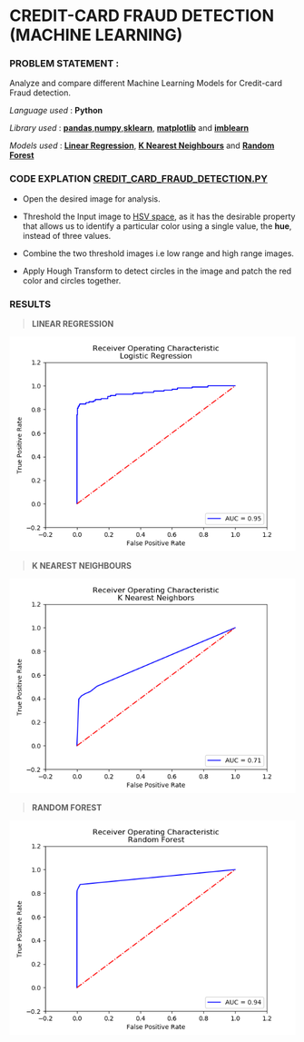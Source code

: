 # CREDIT-CARD FRAUD DETECTION (MACHINE LEARNING)


### PROBLEM STATEMENT : 
Analyze and compare different Machine Learning Models for Credit-card Fraud detection.

_Language used_ : **Python**

_Library used_ : **[pandas](https://pandas.pydata.org/)**,**[numpy](https://numpy.org/)**,**[sklearn](https://scikit-learn.org/)**,
**[matplotlib](https://matplotlib.org/)** and **[imblearn](https://imbalanced-learn.readthedocs.io/en/stable/api.html)**

_Models used_ : **[Linear Regression](https://towardsdatascience.com/linear-regression-detailed-view-ea73175f6e86)**, 
**[K Nearest Neighbours](https://towardsdatascience.com/machine-learning-basics-with-the-k-nearest-neighbors-algorithm-6a6e71d01761)** and
**[Random Forest](https://towardsdatascience.com/understanding-random-forest-58381e0602d2)**


### CODE EXPLATION [CREDIT_CARD_FRAUD_DETECTION.PY](https://github.com/smitz94/Projects/blob/master/Credit-card-fraud/credit_card_fraud_detection.py)
* Open the desired image for analysis.

* Threshold the Input image to [HSV space](https://en.wikipedia.org/wiki/HSL_and_HSV), as it has the desirable property 
that allows us to identify a particular color using a single value, the **hue**, instead of three values. 

* Combine the two threshold images i.e low range and high range images.

* Apply Hough Transform to detect circles in the image and patch the red color and circles together.

### RESULTS

> **LINEAR REGRESSION**

![](https://github.com/smitz94/Projects/blob/master/Credit-card-fraud/Figure_1.png)

> **K NEAREST NEIGHBOURS**

![](https://github.com/smitz94/Projects/blob/master/Credit-card-fraud/Figure_2.png)

> **RANDOM FOREST**

![](https://github.com/smitz94/Projects/blob/master/Credit-card-fraud/Figure_3.png)
